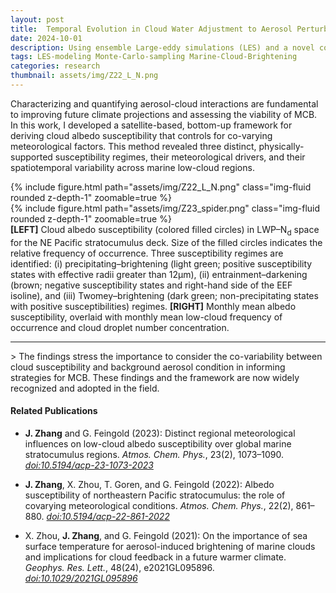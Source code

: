 ```yaml
---
layout: post
title:  Temporal Evolution in Cloud Water Adjustment to Aerosol Perturbations
date: 2024-10-01
description: Using ensemble Large-eddy simulations (LES) and a novel conditional Monte Carle sampling method to examine the evolution in cloud water adjustment.
tags: LES-modeling Monte-Carlo-sampling Marine-Cloud-Brightening
categories: research
thumbnail: assets/img/Z22_L_N.png
---
```


Characterizing and quantifying aerosol-cloud interactions are fundamental to improving future climate projections and assessing the viability of MCB. In this work, I developed a satellite-based, bottom-up framework for deriving cloud albedo susceptibility that controls for co-varying meteorological factors. This method revealed three distinct, physically-supported susceptibility regimes, their meteorological drivers, and their spatiotemporal variability across marine low-cloud regions. 

<div class="row mt-3">
    <div class="col-sm mt-3 mt-md-0">
        {% include figure.html path="assets/img/Z22_L_N.png" class="img-fluid rounded z-depth-1" zoomable=true %}
    </div>
    <div class="col-sm mt-3 mt-md-0">
        {% include figure.html path="assets/img/Z23_spider.png" class="img-fluid rounded z-depth-1" zoomable=true %}
    </div>
</div>
<div class="caption">
    <b>[LEFT]</b> Cloud albedo susceptibility (colored filled circles) in LWP–N<sub>d</sub> space for the NE Pacific stratocumulus deck. Size of the filled circles indicates the relative frequency of occurrence. Three susceptibility regimes are identified: (i) precipitating–brightening (light green; positive susceptibility states with effective radii greater than 12µm), (ii) entrainment–darkening (brown; negative susceptibility states and right-hand side of the EEF isoline), and (iii) Twomey–brightening (dark green; non-precipitating states with positive susceptibilities) regimes. <b>[RIGHT]</b> Monthly mean albedo susceptibility, overlaid with monthly mean low-cloud frequency of occurrence and cloud droplet number concentration.
</div>

<hr>
> The findings stress the importance to consider the co-variability between cloud susceptibility and background aerosol condition in informing strategies for MCB. These findings and the framework are now widely recognized and adopted in the field. 

#### Related Publications
- **J. Zhang** and G. Feingold (2023): Distinct regional meteorological influences on low-cloud albedo susceptibility over global marine stratocumulus regions. _Atmos. Chem. Phys._, 23(2), 1073–1090. [*doi:10.5194/acp-23-1073-2023*](https://doi.org/10.5194/acp-23-1073-2023)

- **J. Zhang**, X. Zhou, T. Goren, and G. Feingold (2022): Albedo susceptibility of northeastern Pacific stratocumulus: the role of covarying meteorological conditions. _Atmos. Chem. Phys._, 22(2), 861–880. [*doi:10.5194/acp-22-861-2022*](https://doi.org/10.5194/acp-22-861-2022)

- X. Zhou, **J. Zhang**, and G. Feingold (2021): On the importance of sea surface temperature for aerosol-induced brightening of marine clouds and implications for cloud feedback in a future warmer climate. _Geophys. Res. Lett._, 48(24), e2021GL095896. [*doi:10.1029/2021GL095896*](https://doi.org/10.1029/2021GL095896)
